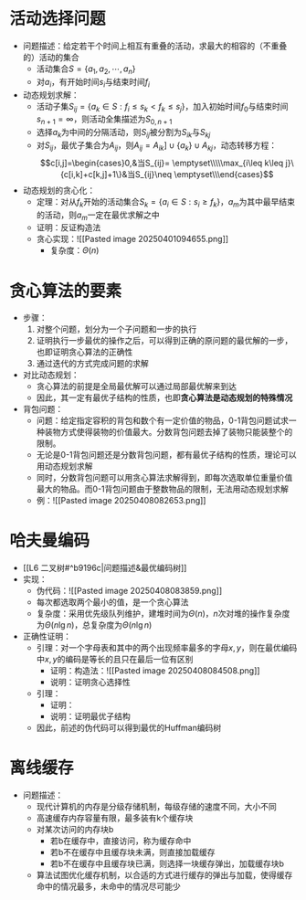 # 活动选择问题
- 问题描述：给定若干个时间上相互有重叠的活动，求最大的相容的（不重叠的）活动的集合
	- 活动集合$S=\{a_1,a_2,\cdots,a_n\}$
	- 对$a_i$，有开始时间$s_i$与结束时间$f_i$
- 动态规划求解：
	- 活动子集$S_{ij}=\{a_k\in S:f_i\leq s_k<f_k\leq s_j\}$，加入初始时间$f_0$与结束时间$s_{n+1}=\infty$，则活动全集描述为$S_{0,n+1}$
	- 选择$a_k$为中间的分隔活动，则$S_{ij}$被分割为$S_{ik}$与$S_{kj}$
	- 对$S_{ij}$，最优子集合为$A_{ij}$，则$A_{ij}=A_{ik}]\cup \{a_k\}\cup A_{kj}$，动态转移方程：$$c[i,j]=\begin{cases}0,&当S_{ij}= \emptyset\\\\\max_{i\leq k\leq j}\{c[i,k]+c[k,j]+1\}&当S_{ij}\neq \emptyset\\\end{cases}$$
- 动态规划的贪心化：
	- 定理：对从$f_k$开始的活动集合$S_k=\{a_i\in S:s_i\geq f_k\}$，$a_m$为其中最早结束的活动，则$a_m$一定在最优求解之中
	- 证明：反证构造法
	- 贪心实现：![[Pasted image 20250401094655.png]]
		- 复杂度：$\Theta(n)$
# 贪心算法的要素
- 步骤：
	1. 对整个问题，划分为一个子问题和一步的执行
	2. 证明执行一步最优的操作之后，可以得到正确的原问题的最优解的一步，也即证明贪心算法的正确性
	3. 通过迭代的方式完成问题的求解
- 对比动态规划：
	- 贪心算法的前提是全局最优解可以通过局部最优解来到达
	- 因此，其一定有最优子结构的性质，也即**贪心算法是动态规划的特殊情况**
- 背包问题：
	- 问题：给定指定容积的背包和数个有一定价值的物品，0-1背包问题试求一种装物方式使得装物的价值最大。分数背包问题去掉了装物只能装整个的限制。
	- 无论是0-1背包问题还是分数背包问题，都有最优子结构的性质，理论可以用动态规划求解
	- 同时，分数背包问题可以用贪心算法求解得到，即每次选取单位重量价值最大的物品。而0-1背包问题由于整数物品的限制，无法用动态规划求解
	- 例：![[Pasted image 20250408082653.png]]
# 哈夫曼编码
- [[L6 二叉树#^b9196c|问题描述&最优编码树]]
- 实现：
	- 伪代码：![[Pasted image 20250408083859.png]]
	- 每次都选取两个最小的值，是一个贪心算法
	- 复杂度：采用优先级队列维护，建堆时间为$\Theta(n)$，$n$次对堆的操作复杂度为$\Theta(n\lg n)$，总复杂度为$\Theta(n\lg n)$
- 正确性证明：
	- 引理：对一个字母表和其中的两个出现频率最多的字母$x,y$，则在最优编码中$x,y$的编码是等长的且只在最后一位有区别
		- 证明：构造法：![[Pasted image 20250408084508.png]]
		- 说明：证明贪心选择性
	- 引理：
		- 证明：
		- 说明：证明最优子结构
	- 因此，前述的伪代码可以得到最优的Huffman编码树
# 离线缓存
- 问题描述：
	- 现代计算机的内存是分级存储机制，每级存储的速度不同，大小不同
	- 高速缓存内存容量有限，最多装有k个缓存块
	- 对某次访问的内存块b
		- 若b在缓存中，直接访问，称为缓存命中
		- 若b不在缓存中且缓存块未满，则直接加载缓存
		- 若b不在缓存中且缓存块已满，则选择一块缓存弹出，加载缓存块b
	- 算法试图优化缓存机制，以合适的方式进行缓存的弹出与加载，使得缓存命中的情况最多，未命中的情况尽可能少